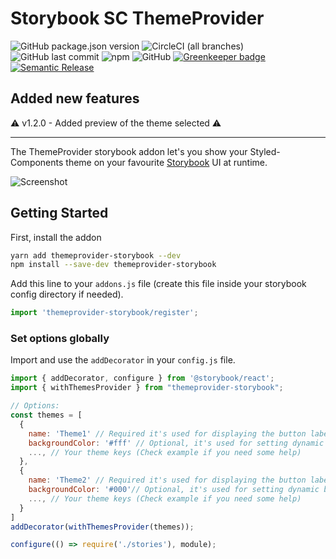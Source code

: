 # Storybook SC ThemeProvider

![GitHub package.json version](https://img.shields.io/github/package-json/v/semoal/themeprovider-storybook.svg)
![CircleCI (all branches)](https://img.shields.io/circleci/project/github/semoal/themeprovider-storybook.svg)
![GitHub last commit](https://img.shields.io/github/last-commit/semoal/themeprovider-storybook.svg)
![npm](https://img.shields.io/npm/dy/themeprovider-storybook.svg)
![GitHub](https://img.shields.io/github/license/semoal/themeprovider-storybook.svg)
[![Greenkeeper badge](https://badges.greenkeeper.io/semoal/themeprovider-storybook.svg)](https://greenkeeper.io/)
[![Semantic Release](https://img.shields.io/badge/%20%20%F0%9F%93%A6%F0%9F%9A%80-semantic--release-e10079.svg)](semanticrelease)
## Added new features
⚠️ v1.2.0 - Added preview of the theme selected ⚠️

---

The ThemeProvider storybook addon let's you show your Styled-Components theme on your favourite [Storybook](https://storybook.js.org) UI at runtime.

![Screenshot](https://i.imgur.com/y1Je5xR.gif)

## Getting Started

First, install the addon

```sh
yarn add themeprovider-storybook --dev
npm install --save-dev themeprovider-storybook
```

Add this line to your `addons.js` file (create this file inside your storybook config directory if needed).

```js
import 'themeprovider-storybook/register';
```

### Set options globally

Import and use the `addDecorator` in your `config.js` file.

```js
import { addDecorator, configure } from '@storybook/react';
import { withThemesProvider } from "themeprovider-storybook";

// Options:
const themes = [
  {
    name: 'Theme1' // Required it's used for displaying the button label,
    backgroundColor: '#fff' // Optional, it's used for setting dynamic background color on storybook
    ..., // Your theme keys (Check example if you need some help)
  },
  {
    name: 'Theme2' // Required it's used for displaying the button label,
    backgroundColor: '#000'// Optional, it's used for setting dynamic background color on storybook
    ..., // Your theme keys (Check example if you need some help)
  }
]
addDecorator(withThemesProvider(themes));

configure(() => require('./stories'), module);
```
